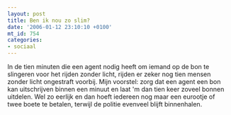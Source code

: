 ```yaml
---
layout: post
title: Ben ik nou zo slim?
date: '2006-01-12 23:10:10 +0100'
mt_id: 754
categories:
- sociaal
---
```

In de tien minuten die een agent nodig heeft om iemand op de bon te slingeren voor het rijden zonder licht, rijden er zeker nog tien mensen zonder licht ongestraft voorbij. Mijn voorstel: zorg dat een agent een bon kan uitschrijven binnen een minuut en laat 'm dan tien keer zoveel bonnen uitdelen. Wel zo eerlijk en dan hoeft iedereen nog maar een eurootje of twee boete te betalen, terwijl de politie evenveel blijft binnenhalen.
